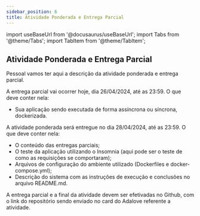 ```yaml
---
sidebar_position: 6
title: Atividade Ponderada e Entrega Parcial
---
```


import useBaseUrl from '@docusaurus/useBaseUrl';
import Tabs from '@theme/Tabs';
import TabItem from '@theme/TabItem';

## Atividade Ponderada e Entrega Parcial

<!-- <img src="https://i.pinimg.com/originals/6f/f6/ec/6ff6ec2ae7b80e0ad31702464217de49.gif" style={{ display: 'block', marginLeft: 'auto', maxHeight: '40vh', marginRight: 'auto', marginBottom: '24px' }}/> -->

Pessoal vamos ter aqui a descrição da atividade ponderada e entrega parcial.

A entrega parcial vai ocorrer hoje, dia 26/04/2024, até as 23:59. O que deve conter nela:
- Sua aplicação sendo executada de forma assíncrona ou síncrona, dockerizada.

A atividade ponderada será entregue no dia 28/04/2024, até as 23:59. O que deve conter nela:
- O conteúdo das entregas parciais;
- O teste da aplicação utilizando o Insomnia (aqui pode ser o teste de como as requisições se comportaram);
- Arquivos de configuração do ambiente utilizado (Dockerfiles e docker-compose.yml);
- Descrição do sistema com as instruções de execução e conclusões no arquivo README.md.

A entrega parcial e a final da atividade devem ser efetivadas no Github, com o link do repositório sendo enviado no card do Adalove referente a atividade.